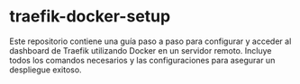# traefik-docker-setup
Este repositorio contiene una guía paso a paso para configurar y acceder al dashboard de Traefik utilizando Docker en un servidor remoto. Incluye todos los comandos necesarios y las configuraciones para asegurar un despliegue exitoso.
